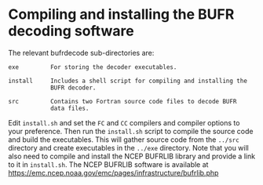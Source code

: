 # Compiling and installing the BUFR decoding software

The relevant bufrdecode sub-directories are:
```
exe         For storing the decoder executables.

install     Includes a shell script for compiling and installing the
            BUFR decoder.

src         Contains two Fortran source code files to decode BUFR 
            data files.
```
Edit `install.sh` and set the `FC` and `CC` compilers and compiler options to
your preference.  Then run the `install.sh` script to compile the source code and build the 
executables.  This will gather source code from the `../src` directory 
and create executables in the `../exe` directory.  Note that you
will also need to compile and install the NCEP BUFRLIB library and provide a 
link to it in `install.sh`.  The NCEP BUFRLIB software is available at 
https://emc.ncep.noaa.gov/emc/pages/infrastructure/bufrlib.php
